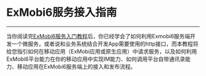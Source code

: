# ExMobi6服务接入指南
----------

当你阅读完[ExMobi6服务入门教程](https://gitdocument.exmobi.cn/exmobi6-server-begin/index.html)后，你已经学会了如何利用Exmobi6服务端开发一个微服务，或者说和业务系统结合开发App需要使用的http接口，而本教程将给您指引如何在移动应用（ExMobi应用或原生应用）中请求服务，以及如何利用ExMobi6平台能力在你的移动应用中实现IM能力、如何调用平台自带通讯录能力、移动应用在ExMobi6服务端上的接入和发布流程。
 


